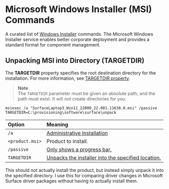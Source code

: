 # Microsoft Windows Installer (MSI) Commands

A curated list of [Windows Installer](https://docs.microsoft.com/windows/win32/msi/windows-installer-portal) commands.
The Microsoft Windows Installer service enables better corporate deployment and provides a standard format for component management.

## Unpacking MSI into Directory (TARGETDIR)

The **TARGETDIR** property specifies the root destination directory for the installation.
For more information, see [TARGETDIR property](https://docs.microsoft.com/windows/win32/msi/targetdir).

> **Note**\
> The `TARGETDIR` parameter must be given an absolute path, and the path must exist.
> It will not create directories for you.

```shell
msiexec /a "SurfaceLaptop3_Win11_22000_22.081.11638.0.msi" /passive TARGETDIR=C:\provisioning\software\surface\unpack
```

| Option          | Meaning                                                                                                                    |
|:----------------|:---------------------------------------------------------------------------------------------------------------------------|
| `/a`            | [Administrative Installation](https://docs.microsoft.com/windows/win32/msi/administrative-installation)                    |
| `<product.msi>` | Product to install.                                                                                                        |
| `/passive`      | [Only shows a progress bar.](https://docs.microsoft.com/windows/win32/msi/standard-installer-command-line-options#passive) |
| `TARGETDIR`     | [Unpacks the installer into the specified location.](https://docs.microsoft.com/windows/win32/msi/targetdir)               |

This should not actually install the product, but instead simply unpack it into the specified directory.
I use this for comparing driver changes in Microsoft Surface driver packages without having to actually install them.
